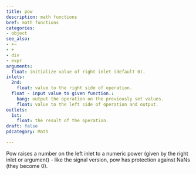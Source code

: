 ```yaml
---
title: pow
description: math functions
bref: math functions
categories:
- object
see_also:
- +~
- +
- div
- expr
arguments:
  float: initialize value of right inlet (default 0).
inlets:
  2nd:
    float: value to the right side of operation.
  float - input value to given function.:
    bang: output the operation on the previously set values.
    float: value to the left side of operation and output.
outlets:
  1st:
    float: the result of the operation.
draft: false
pdcategory: Math

---
```

Pow raises a number on the left inlet to a numeric power (given by the right inlet or argument) - like the signal version, pow has protection against NaNs (they become 0).
